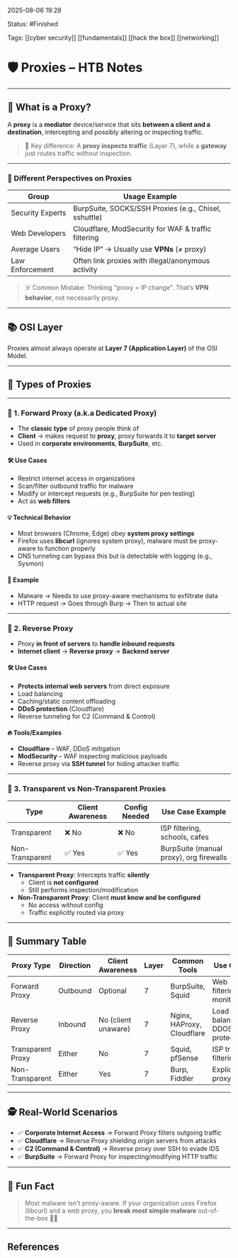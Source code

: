 2025-08-06 19:28

Status: #Finished 

Tags: [[cyber security]] [[fundamentals]] [[hack the box]] [[networking]] 


# 🛡️ Proxies – HTB Notes

---

## 🧠 What is a Proxy?

A **proxy** is a **mediator** device/service that sits **between a client and a destination**, intercepting and possibly altering or inspecting traffic.

> 📌 Key difference: A **proxy inspects traffic** (Layer 7), while a **gateway** just routes traffic without inspection.

---

### 🧩 Different Perspectives on Proxies

| Group               | Usage Example                                             |
|---------------------|-----------------------------------------------------------|
| Security Experts    | BurpSuite, SOCKS/SSH Proxies (e.g., Chisel, sshuttle)     |
| Web Developers      | Cloudflare, ModSecurity for WAF & traffic filtering        |
| Average Users       | “Hide IP” → Usually use **VPNs** (≠ proxy)                |
| Law Enforcement     | Often link proxies with illegal/anonymous activity         |

> ☠️ Common Mistake: Thinking "proxy = IP change". That’s **VPN behavior**, not necessarily proxy.

---

## 📚 OSI Layer

Proxies almost always operate at **Layer 7 (Application Layer)** of the OSI Model.

---

## 🧭 Types of Proxies

---

### 🔁 1. Forward Proxy (a.k.a Dedicated Proxy)

- The **classic type** of proxy people think of
- **Client** → makes request to **proxy**, proxy forwards it to **target server**
- Used in **corporate environments**, **BurpSuite**, etc.

#### 🛠️ Use Cases

- Restrict internet access in organizations
- Scan/filter outbound traffic for malware
- Modify or intercept requests (e.g., BurpSuite for pen testing)
- Act as **web filters**

#### 💡 Technical Behavior

- Most browsers (Chrome, Edge) obey **system proxy settings**
- Firefox uses **libcurl** (ignores system proxy), malware must be proxy-aware to function properly
- DNS tunneling can bypass this but is detectable with logging (e.g., Sysmon)

#### 🔎 Example

- Malware → Needs to use proxy-aware mechanisms to exfiltrate data
- HTTP request → Goes through Burp → Then to actual site

---

### 🔁 2. Reverse Proxy

- Proxy **in front of servers** to **handle inbound requests**
- **Internet client** → **Reverse proxy** → **Backend server**

#### 🛠️ Use Cases

- **Protects internal web servers** from direct exposure
- Load balancing
- Caching/static content offloading
- **DDoS protection** (Cloudflare)
- Reverse tunneling for C2 (Command & Control)

#### 🔥 Tools/Examples

- **Cloudflare** – WAF, DDoS mitigation
- **ModSecurity** – WAF inspecting malicious payloads
- Reverse proxy via **SSH tunnel** for hiding attacker traffic

---

### 🔁 3. Transparent vs Non-Transparent Proxies

| Type             | Client Awareness | Config Needed | Use Case Example                             |
|------------------|------------------|---------------|-----------------------------------------------|
| Transparent      | ❌ No             | ❌ No         | ISP filtering, schools, cafes                 |
| Non-Transparent  | ✅ Yes            | ✅ Yes        | BurpSuite (manual proxy), org firewalls       |

- **Transparent Proxy**: Intercepts traffic **silently**
  - Client is **not configured**
  - Still performs inspection/modification
- **Non-Transparent Proxy**: Client **must know and be configured**
  - No access without config
  - Traffic explicitly routed via proxy

---

## 🧵 Summary Table

| Proxy Type         | Direction      | Client Awareness | Layer | Common Tools        | Use Case                          |
|--------------------|----------------|------------------|-------|---------------------|-----------------------------------|
| Forward Proxy       | Outbound       | Optional          | 7     | BurpSuite, Squid     | Web filtering, monitoring         |
| Reverse Proxy       | Inbound        | No (client unaware)| 7     | Nginx, HAProxy, Cloudflare | Load balancing, DDOS protection  |
| Transparent Proxy   | Either         | No                | 7     | Squid, pfSense       | ISP traffic filtering             |
| Non-Transparent     | Either         | Yes               | 7     | Burp, Fiddler        | Explicit proxy use                |

---

## 🕵️ Real-World Scenarios

- ✅ **Corporate Internet Access** → Forward Proxy filters outgoing traffic
- ✅ **Cloudflare** → Reverse Proxy shielding origin servers from attacks
- ✅ **C2 (Command & Control)** → Reverse proxy over SSH to evade IDS
- ✅ **BurpSuite** → Forward Proxy for inspecting/modifying HTTP traffic

---

## 🧠 Fun Fact

> Most malware isn't proxy-aware. If your organization uses Firefox (libcurl) and a web proxy, you **break most simple malware** out-of-the-box 🧠💥

---

## References



